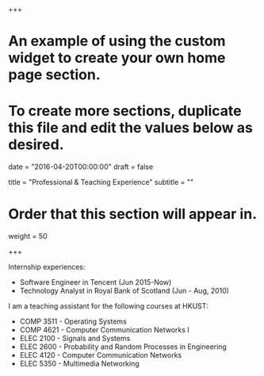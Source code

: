+++
# An example of using the custom widget to create your own home page section.
# To create more sections, duplicate this file and edit the values below as desired.

date = "2016-04-20T00:00:00"
draft = false

title = "Professional & Teaching Experience"
subtitle = ""

# Order that this section will appear in.
weight = 50

+++

Internship experiences:

- Software Engineer in Tencent (Jun 2015-Now)
- Technology Analyst in Royal Bank of Scotland (Jun - Aug, 2010)

I am a teaching assistant for the following courses at HKUST:

- COMP 3511 - Operating Systems
- COMP 4621 - Computer Communication Networks I
- ELEC 2100 - Signals and Systems
- ELEC 2600 - Probability and Random Processes in Engineering
- ELEC 4120	- Computer Communication Networks
- ELEC 5350 - Multimedia Networking
